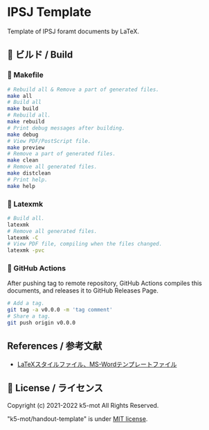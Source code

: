 # IPSJ Template

Template of IPSJ foramt documents by LaTeX.


## 🏯 ビルド / Build

### 🍊 Makefile

```bash
# Rebuild all & Remove a part of generated files.
make all
# Build all
make build
# Rebuild all.
make rebuild
# Print debug messages after building.
make debug
# View PDF/PostScript file.
make preview
# Remove a part of generated files.
make clean
# Remove all generated files.
make distclean
# Print help.
make help
```

### 🍌 Latexmk

```bash
# Build all.
latexmk
# Remove all generated files.
latexmk -C
# View PDF file, compiling when the files changed.
latexmk -pvc
```

### 🥝 GitHub Actions

After pushing tag to remote repository,
GitHub Actions compiles this documents,
and releases it to GitHub Releases Page.

```bash
# Add a tag.
git tag -a v0.0.0 -m 'tag comment'
# Share a tag.
git push origin v0.0.0
```


## References / 参考文献

+ [LaTeXスタイルファイル、MS-Wordテンプレートファイル](https://www.ipsj.or.jp/journal/submit/style.html)


## 🍋 License / ライセンス

Copyright (c) 2021-2022 k5-mot All Rights Reserved.

"k5-mot/handout-template" is under [MIT license](https://en.wikipedia.org/wiki/MIT_License).

